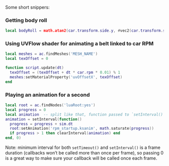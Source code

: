 Some short snippers:

### Getting body roll

```lua
local bodyRoll = math.atan2(car.transform.side.y, #vec2(car.transform.side.x, car.transform.side.z)) * 180 / math.pi
```

### Using UVFlow shader for animating a belt linked to car RPM

```lua
local meshes = ac.findMeshes('MESH_NAME')
local texOffset = 0

function script.update(dt)
  texOffset = (texOffset + dt * car.rpm * 0.01) % 1
  meshes:setMaterialProperty('uvOffsetX', texOffset)
end
```

### Playing an animation for a second

```lua
local root = ac.findNodes('luaRoot:yes')
local progress = 0
local animation  -- split like that, function passed to `setInterval()` will be able to clear it too
animation = setInterval(function() 
  progress = progress + sim.dt
  root:setAnimation('rpm_startup.ksanim', math.saturate(progress))
  if progress > 1 then clearInterval(animation) end
end, 0)
```

Note: minimum interval for both `setTimeout()` and `setInterval()` is a frame duration (callbacks won’t be called more than once per frame), so passing 0 is a great way to make sure your callback will be called once each frame.
